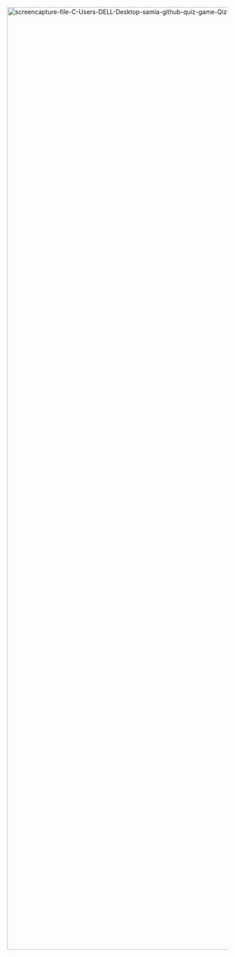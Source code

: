 <img width="1367" height="2154" alt="screencapture-file-C-Users-DELL-Desktop-samia-github-quiz-game-Qiz-game-index-html-2025-09-22-10_15_23" src="https://github.com/user-attachments/assets/087d61b9-9945-4ed8-af85-80159fb9f6da" />
